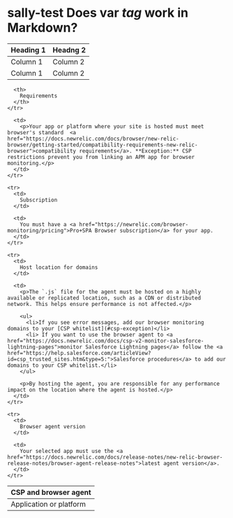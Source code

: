 # sally-test Does var <var>tag</var> work in Markdown?

<table>
  <thead>
    <tr>
      <th>Heading 1</th>
      <th>Headng 2</th>
    </tr>
  <tbody>
    <tr>
      <td>Column 1</td>
      <td>Column 2</td>
    </tr>
    <tr>
      <td>Column 1</td>
      <td>Column 2</td>
    </tr>
  </tbody>
 </table>
 

<table>
  <thead>
    <tr>
      <th>
        CSP and browser agent
      </th>

      <th>
        Requirements
      </th>
    </tr>
  </thead>

  <tbody>
    <tr>
      <td>
        Application or platform
      </td>

      <td>
        <p>Your app or platform where your site is hosted must meet browser's standard  <a href="https://docs.newrelic.com/docs/browser/new-relic-browser/getting-started/compatibility-requirements-new-relic-browser">compatibility requirements</a>. **Exception:** CSP restrictions prevent you from linking an APM app for browser monitoring.</p>
      </td>
    </tr>

    <tr>
      <td>
        Subscription
      </td>

      <td>
        You must have a <a href="https://newrelic.com/browser-monitoring/pricing">Pro+SPA Browser subscription</a> for your app.
      </td>
    </tr>

    <tr>
      <td>
        Host location for domains
      </td>

      <td>
        <p>The `.js` file for the agent must be hosted on a highly available or replicated location, such as a CDN or distributed network. This helps ensure performance is not affected.</p>

        <ul>
          <li>If you see error messages, add our browser monitoring domains to your [CSP whitelist](#csp-exception)</li>
          <li> If you want to use the browser agent to <a href="https://docs.newrelic.com/docs/csp-v2-monitor-salesforce-lightning-pages">monitor Salesforce Lightning pages</a> follow the <a href="https://help.salesforce.com/articleView?id=csp_trusted_sites.htm&type=5:">Salesforce procedures</a> to add our domains to your CSP whitelist.</li>
        </ul>

        <p>By hosting the agent, you are responsible for any performance impact on the location where the agent is hosted.</p>
      </td>
    </tr>

    <tr>
      <td>
        Browser agent version
      </td>

      <td>
        Your selected app must use the <a href="https://docs.newrelic.com/docs/release-notes/new-relic-browser-release-notes/browser-agent-release-notes">latest agent version</a>.
      </td>
    </tr>
  </tbody>
</table>
